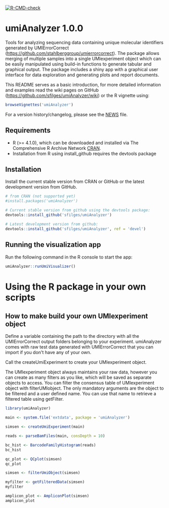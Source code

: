 <!-- badges: start -->
[![R-CMD-check](https://github.com/sfilges/umiAnalyzer/workflows/R-CMD-check/badge.svg)](https://github.com/sfilges/umiAnalyzer/actions)
<!-- badges: end -->


# umiAnalyzer 1.0.0

Tools for analyzing sequencing data containing unique
molecular identifiers generated by UMIErrorCorrect 
(<https://github.com/stahlberggroup/umierrorcorrect>). The package 
allows merging of multiple samples into a single UMIexperiment object which 
can be easily manipulated using build-in functions to generate tabular and
graphical output. The package includes a shiny app with a graphical
user interface for data exploration and generating plots and report
documents.

This README serves as a basic introduction, for more detailed information and examples read
the wiki pages on GitHub (<https://github.com/sfilges/umiAnalyzer/wiki>) or
the R vignette using:

```r
browseVignettes('umiAnalyzer')
```

For a version history/changelog, please see the [NEWS](https://github.com/sfilges/umiAnalyzer/blob/master/NEWS.md) file.

Requirements
------------

- R (>= 4.1.0), which can be downloaded and installed via The Comprehensive R Archive Network [CRAN](https://cran.r-project.org/).
- Installation from R using install_github requires the devtools package

Installation 
------------

Install the current stable version from CRAN or GitHub or the latest
development version from GitHub.

```r
# from CRAN (not supported yet)
#install.packages('umiAnalyzer')

# Current stable version from github using the devtools package:
devtools::install_github('sfilges/umiAnalyzer')

# Latest development version from github:
devtools::install_github('sfilges/umiAnalyzer', ref = 'devel')
```

Running the visualization app
------------

Run the following command in the R console to start the app:

```r
umiAnalyzer::runUmiVisualizer()
```

# Using the R package in your own scripts

How to make build your own UMIexperiment object
---------------------

Define a variable containing the path to the directory with all the UMIErrorCorrect 
output folders belonging to your experiment. umiAnalyzer comes with raw test data 
generated with UMIErrorCorrect that you can import if you don't have any of your own.

Call the createUmiExperiment to create your UMIexperiment object.

The UMIexperiment object always maintains your raw data, however you can create 
as many filters as you like, which will be saved as separate objects to access. 
You can filter the consensus table of UMIexperiment object with filterUMIobject. 
The only mandatory arguments are the object to be filtered and a user defined name. 
You can use that name to retrieve a filtered table using getFilter. 

```r
library(umiAnalyzer)

main <- system.file('extdata', package = 'umiAnalyzer')

simsen <- createUmiExperiment(main)

reads <- parseBamFiles(main, consDepth = 10)

bc_hist <- BarcodeFamilyHistogram(reads)
bc_hist

qc_plot <- QCplot(simsen)
qc_plot

simsen <- filterUmiObject(simsen)

myfilter <- getFilteredData(simsen)
myfilter

amplicon_plot <- AmpliconPlot(simsen)
amplicon_plot
```
